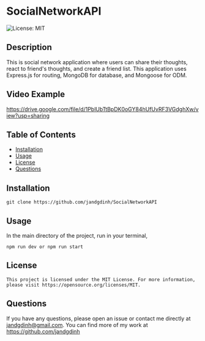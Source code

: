 # SocialNetworkAPI

  ![License: MIT](https://img.shields.io/badge/License-MIT-yellow.svg)

  ## Description
  This is social network application where users can share their thoughts, react to friend's thoughts, and create a friend list. This application uses Express.js for routing, MongoDB for database, and Mongoose for ODM.

  ## Video Example
  https://drive.google.com/file/d/1PblUbTtBpDK0oGY84hUfUvRF3VGdghXw/view?usp=sharing


  ## Table of Contents
  - [Installation](#installation)
  - [Usage](#usage)
  - [License](#license)
  - [Questions](#questions)


  ## Installation
    git clone https://github.com/jandgdinh/SocialNetworkAPI

  ## Usage
  In the main directory of the project, run in your terminal,

    npm run dev or npm run start

  ## License

    This project is licensed under the MIT License. For more information, please visit https://opensource.org/licenses/MIT.


  ## Questions
  If you have any questions, please open an issue or contact me directly at jandgdinh@gmail.com. You can find more of my work at https://github.com/jandgdinh